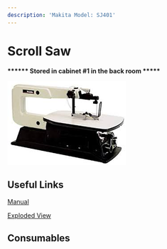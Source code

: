```yaml
---
description: 'Makita Model: SJ401'
---
```


# Scroll Saw

**\*\*\*\*\*\* Stored in cabinet #1 in the back room \*\*\*\*\***

![](<../.gitbook/assets/image (24).png>)

## Useful Links

[Manual](https://drive.google.com/open?id=1J8pAApaV-hl8somh\_m8QrVlcfQg\_8758)

[Exploded View](https://drive.google.com/open?id=1HlBM9L5yhVvoCoBp0QdjvFjLorzN6pYE)

## Consumables



